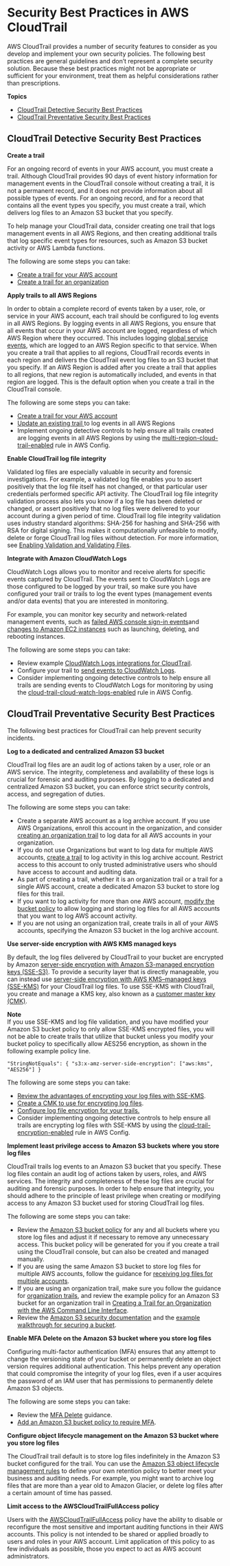 # Security Best Practices in AWS CloudTrail<a name="best-practices-security"></a>

AWS CloudTrail provides a number of security features to consider as you develop and implement your own security policies\. The following best practices are general guidelines and don’t represent a complete security solution\. Because these best practices might not be appropriate or sufficient for your environment, treat them as helpful considerations rather than prescriptions\.

**Topics**
+ [CloudTrail Detective Security Best Practices](#best-practices-security-detective)
+ [CloudTrail Preventative Security Best Practices](#best-practices-security-preventative)

## CloudTrail Detective Security Best Practices<a name="best-practices-security-detective"></a>

**Create a trail**

For an ongoing record of events in your AWS account, you must create a trail\. Although CloudTrail provides 90 days of event history information for management events in the CloudTrail console without creating a trail, it is not a permanent record, and it does not provide information about all possible types of events\. For an ongoing record, and for a record that contains all the event types you specify, you must create a trail, which delivers log files to an Amazon S3 bucket that you specify\. 

To help manage your CloudTrail data, consider creating one trail that logs management events in all AWS Regions, and then creating additional trails that log specific event types for resources, such as Amazon S3 bucket activity or AWS Lambda functions\.

The following are some steps you can take:
+ [Create a trail for your AWS account](cloudtrail-create-a-trail-using-the-console-first-time.md#creating-a-trail-in-the-console)
+ [Create a trail for an organization](creating-trail-organization.md)

**Apply trails to all AWS Regions**

In order to obtain a complete record of events taken by a user, role, or service in your AWS account, each trail should be configured to log events in all AWS Regions\. By logging events in all AWS Regions, you ensure that all events that occur in your AWS account are logged, regardless of which AWS Region where they occurred\. This includes logging [global service events](cloudtrail-concepts.md#cloudtrail-concepts-global-service-events), which are logged to an AWS Region specific to that service\. When you create a trail that applies to all regions, CloudTrail records events in each region and delivers the CloudTrail event log files to an S3 bucket that you specify\. If an AWS Region is added after you create a trail that applies to all regions, that new region is automatically included, and events in that region are logged\. This is the default option when you create a trail in the CloudTrail console\. 

The following are some steps you can take:
+ [Create a trail for your AWS account](cloudtrail-create-a-trail-using-the-console-first-time.md#creating-a-trail-in-the-console)
+ [Update an existing trail ](cloudtrail-update-a-trail-console.md)to log events in all AWS Regions
+ Implement ongoing detective controls to help ensure all trails created are logging events in all AWS Regions by using the [multi\-region\-cloud\-trail\-enabled](https://docs.aws.amazon.com/config/latest/developerguide//multi-region-cloud-trail-enabled.html) rule in AWS Config\.

**Enable CloudTrail log file integrity**

Validated log files are especially valuable in security and forensic investigations\. For example, a validated log file enables you to assert positively that the log file itself has not changed, or that particular user credentials performed specific API activity\. The CloudTrail log file integrity validation process also lets you know if a log file has been deleted or changed, or assert positively that no log files were delivered to your account during a given period of time\. CloudTrail log file integrity validation uses industry standard algorithms: SHA\-256 for hashing and SHA\-256 with RSA for digital signing\. This makes it computationally unfeasible to modify, delete or forge CloudTrail log files without detection\. For more information, see [Enabling Validation and Validating Files](cloudtrail-log-file-validation-intro.md#cloudtrail-log-file-validation-intro-enabling-and-using)\.

**Integrate with Amazon CloudWatch Logs**

CloudWatch Logs allows you to monitor and receive alerts for specific events captured by CloudTrail\. The events sent to CloudWatch Logs are those configured to be logged by your trail, so make sure you have configured your trail or trails to log the event types \(management events and/or data events\) that you are interested in monitoring\.

For example, you can monitor key security and network\-related management events, such as [failed AWS console sign\-in events](cloudwatch-alarms-for-cloudtrail.md#cloudwatch-alarms-for-cloudtrail-signin)and [changes to Amazon EC2 instances](cloudwatch-alarms-for-cloudtrail.md#cloudwatch-alarms-for-cloudtrail-ec2-instance-changes) such as launching, deleting, and rebooting instances\. 

The following are some steps you can take:
+ Review example [CloudWatch Logs integrations for CloudTrail](cloudwatch-alarms-for-cloudtrail.md)\.
+ Configure your trail to [send events to CloudWatch Logs](monitor-cloudtrail-log-files-with-cloudwatch-logs.md)\.
+ Consider implementing ongoing detective controls to help ensure all trails are sending events to CloudWatch Logs for monitoring by using the [cloud\-trail\-cloud\-watch\-logs\-enabled](https://docs.aws.amazon.com/config/latest/developerguide/cloud-trail-cloud-watch-logs-enabled.html) rule in AWS Config\. 

## CloudTrail Preventative Security Best Practices<a name="best-practices-security-preventative"></a>

The following best practices for CloudTrail can help prevent security incidents\.

**Log to a dedicated and centralized Amazon S3 bucket**

CloudTrail log files are an audit log of actions taken by a user, role or an AWS service\. The integrity, completeness and availability of these logs is crucial for forensic and auditing purposes\. By logging to a dedicated and centralized Amazon S3 bucket, you can enforce strict security controls, access, and segregation of duties\. 

The following are some steps you can take:
+ Create a separate AWS account as a log archive account\. If you use AWS Organizations, enroll this account in the organization, and consider [creating an organization trail](creating-trail-organization.md) to log data for all AWS accounts in your organization\.
+ If you do not use Organizations but want to log data for multiple AWS accounts, [create a trail](cloudtrail-create-a-trail-using-the-console-first-time.md#creating-a-trail-in-the-console) to log activity in this log archive account\. Restrict access to this account to only trusted administrative users who should have access to account and auditing data\.
+ As part of creating a trail, whether it is an organization trail or a trail for a single AWS account, create a dedicated Amazon S3 bucket to store log files for this trail\. 
+ If you want to log activity for more than one AWS account, [modify the bucket policy](cloudtrail-set-bucket-policy-for-multiple-accounts.md) to allow logging and storing log files for all AWS accounts that you want to log AWS account activity\.
+ If you are not using an organization trail, create trails in all of your AWS accounts, specifying the Amazon S3 bucket in the log archive account\.

**Use server\-side encryption with AWS KMS managed keys**

 By default, the log files delivered by CloudTrail to your bucket are encrypted by Amazon [server\-side encryption with Amazon S3\-managed encryption keys \(SSE\-S3\)](https://docs.aws.amazon.com/AmazonS3/latest/dev/UsingServerSideEncryption.html)\. To provide a security layer that is directly manageable, you can instead use [server\-side encryption with AWS KMS–managed keys \(SSE\-KMS\)](https://docs.aws.amazon.com/AmazonS3/latest/dev/UsingKMSEncryption.html) for your CloudTrail log files\. To use SSE\-KMS with CloudTrail, you create and manage a KMS key, also known as a [customer master key \(CMK\)](https://docs.aws.amazon.com/kms/latest/developerguide/concepts.html)\. 

**Note**  
If you use SSE\-KMS and log file validation, and you have modified your Amazon S3 bucket policy to only allow SSE\-KMS encrypted files, you will not be able to create trails that utilize that bucket unless you modify your bucket policy to specifically allow AES256 encryption, as shown in the following example policy line\.  

```
"StringNotEquals": { "s3:x-amz-server-side-encryption": ["aws:kms", "AES256"] } 
```

The following are some steps you can take:
+ [Review the advantages of encrypting your log files with SSE\-KMS](encrypting-cloudtrail-log-files-with-aws-kms.md)\.
+ [Create a CMK to use for encrypting log files](create-kms-key-policy-for-cloudtrail.md)\.
+ [Configure log file encryption for your trails\.](create-kms-key-policy-for-cloudtrail-update-trail.md)
+ Consider implementing ongoing detective controls to help ensure all trails are encrypting log files with SSE\-KMS by using the [cloud\-trail\-encryption\-enabled](https://docs.aws.amazon.com/config/latest/developerguide/cloud-trail-encryption-enabled.html) rule in AWS Config\. 

**Implement least privilege access to Amazon S3 buckets where you store log files**

CloudTrail trails log events to an Amazon S3 bucket that you specify\. These log files contain an audit log of actions taken by users, roles, and AWS services\. The integrity and completeness of these log files are crucial for auditing and forensic purposes\. In order to help ensure that integrity, you should adhere to the principle of least privilege when creating or modifying access to any Amazon S3 bucket used for storing CloudTrail log files\. 

The following are some steps you can take:
+ Review the [Amazon S3 bucket policy](create-s3-bucket-policy-for-cloudtrail.md) for any and all buckets where you store log files and adjust it if necessary to remove any unnecessary access\. This bucket policy will be generated for you if you create a trail using the CloudTrail console, but can also be created and managed manually\.
+ If you are using the same Amazon S3 bucket to store log files for multiple AWS accounts, follow the guidance for [receiving log files for multiple accounts](cloudtrail-receive-logs-from-multiple-accounts.md)\.
+ If you are using an organization trail, make sure you follow the guidance for [organization trails](creating-trail-organization.md), and review the example policy for an Amazon S3 bucket for an organization trail in [Creating a Trail for an Organization with the AWS Command Line Interface](cloudtrail-create-and-update-an-organizational-trail-by-using-the-aws-cli.md)\.
+ Review the [Amazon S3 security documentation](https://docs.aws.amazon.com/AmazonS3/latest/dev/security.html) and the [example walkthrough for securing a bucket](https://docs.aws.amazon.com/AmazonS3/latest/dev/walkthrough1.html)\.

**Enable MFA Delete on the Amazon S3 bucket where you store log files**

Configuring multi\-factor authentication \(MFA\) ensures that any attempt to change the versioning state of your bucket or permanently delete an object version requires additional authentication\. This helps prevent any operation that could compromise the integrity of your log files, even if a user acquires the password of an IAM user that has permissions to permanently delete Amazon S3 objects\.

The following are some steps you can take:
+ Review the [MFA Delete](https://docs.aws.amazon.com/AmazonS3/latest/dev/Versioning.html#MultiFactorAutenticationDelete) guidance\.
+ [Add an Amazon S3 bucket policy to require MFA](https://docs.aws.amazon.com/AmazonS3/latest/dev/example-bucket-policies.html#example-bucket-policies-use-case-7)\.

**Configure object lifecycle management on the Amazon S3 bucket where you store log files**

The CloudTrail trail default is to store log files indefinitely in the Amazon S3 bucket configured for the trail\. You can use the [Amazon S3 object lifecycle management rules](https://docs.aws.amazon.com/AmazonS3/latest/dev/object-lifecycle-mgmt.html) to define your own retention policy to better meet your business and auditing needs\. For example, you might want to archive log files that are more than a year old to Amazon Glacier, or delete log files after a certain amount of time has passed\.

**Limit access to the AWSCloudTrailFullAccess policy**

Users with the [AWSCloudTrailFullAccess](security_iam_id-based-policy-examples.md#grant-custom-permissions-for-cloudtrail-users-full-access) policy have the ability to disable or reconfigure the most sensitive and important auditing functions in their AWS accounts\. This policy is not intended to be shared or applied broadly to users and roles in your AWS account\. Limit application of this policy to as few individuals as possible, those you expect to act as AWS account administrators\.